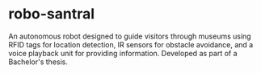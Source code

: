 # robo-santral
An autonomous robot designed to guide visitors through museums using RFID tags for location detection, IR sensors for obstacle avoidance, and a voice playback unit for providing information. Developed as part of a Bachelor's thesis.
